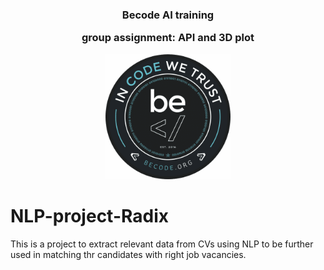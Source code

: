 <div align = "center">

<h3>Becode AI training

group assignment: API and 3D plot</h3>


<img width = "200" src = /assets/BeCode_Logo.png>
</div>

# NLP-project-Radix
This is a project to extract relevant data from CVs using NLP to be further used in matching thr candidates with right job vacancies.
